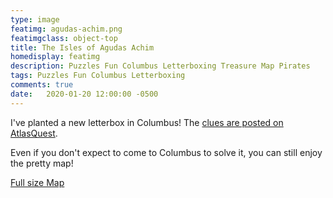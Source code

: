 ```yaml
---
type: image
featimg: agudas-achim.png
featimgclass: object-top
title: The Isles of Agudas Achim
homedisplay: featimg
description: Puzzles Fun Columbus Letterboxing Treasure Map Pirates
tags: Puzzles Fun Columbus Letterboxing
comments: true
date:   2020-01-20 12:00:00 -0500
---
```


I've planted a new letterbox in Columbus!  The [clues are posted on AtlasQuest](https://www.atlasquest.com/boxes/clue/?boxId=312414).

Even if you don't expect to come to Columbus to solve it, you can still enjoy the pretty map!

[Full size Map](/img/agudas-achim.png)